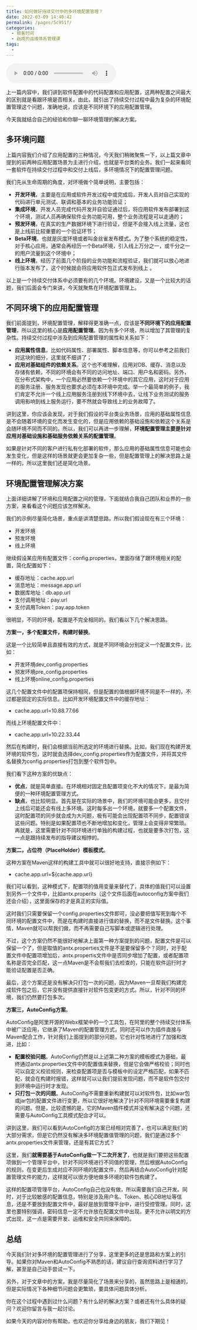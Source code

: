 ```yaml
---
title: 如何做好持续交付中的多环境配置管理？
date: 2022-03-09 14:40:42
permalink: /pages/5c951f/
categories:
  - 极客时间
  - 赵成的运维体系管理课
tags:
  - 
---
```

<audio title="14.如何做好持续交付中的多环境配置管理？" src="https://static001.geekbang.org/resource/audio/54/eb/54d525ad4796a9d66a0d5dcfd782e8eb.mp3" controls="controls"></audio> 
<p>上一篇内容中，我们讲到软件配置中的代码配置和应用配置，这两种配置之间最大的区别就是看跟环境是否相关。由此，就引出了持续交付过程中最为复杂的环境配置管理这个问题，准确地说，应该是不同环境下的应用配置管理。</p>
<p>今天我就结合自己的经验和你聊一聊环境管理的解决方案。</p>
<h2>多环境问题</h2>
<p>上篇内容我们介绍了应用配置的三种情况，今天我们稍微聚焦一下，以上篇文章中提到的前两种应用配置场景为主进行介绍，也就是平台类的业务。我们一起来看同一套软件在持续交付过程中和交付上线后，多环境情况下的配置管理问题。</p>
<p>我们先从生命周期的角度，对环境做个简单说明，主要包括：</p>
<ul>
<li><strong>开发环境</strong>，主要是在应用或软件开发过程中或完成后，开发人员对自己实现的代码进行单元测试、联调和基本的业务功能验证；</li>
<li><strong>集成环境</strong>，开发人员完成代码开发并自验证通过后，将应用软件发布部署到这个环境，测试人员再确保软件业务功能可用，整个业务流程是可以走通的；</li>
<li><strong>预发环境</strong>，在真实的生产数据环境下进行验证，但是不会接入线上流量，这也是上线前比较重要的一个验证环节；</li>
<li><strong>Beta环境</strong>，也就是灰度环境或者叫金丝雀发布模式。为了整个系统的稳定性，对于核心应用，通常会再经历一个Beta环境，引入线上万分之一，或千分之一的用户流量到这个环境中；</li>
<li><strong>线上环境</strong>，经历了前面几个阶段的业务功能和流程验证，我们就可以放心地进行版本发布了，这个时候就会将应用软件包正式发布到线上 。</li>
</ul>
<p>以上是一个持续交付体系中必须要有的几个环境。环境建设，又是一个比较大的话题，我们后面会专门来讲，今天就聚焦在环境配置管理上。</p>
<!-- [[[read_end]]] -->
<h2>不同环境下的应用配置管理</h2>
<p>我们前面提到，环境配置管理，解释得更准确一点，应该是<strong>不同环境下的应用配置管理</strong>，所以这里的核心是<strong>应用配置管理</strong>。因为有多个环境，所以增加了其管理的复杂性。持续交付过程中涉及到应用配置管理的属性和关系如下：</p>
<ul>
<li><strong>应用属性信息</strong>，比如代码属性、部署属性、脚本信息等，你可以参考之前我们对这块的细分，这里就不细讲了；</li>
<li><strong>应用对基础组件的依赖关系</strong>。这个也不难理解，应用对DB、缓存、消息以及存储有依赖，不同的环境会有不同的访问地址、端口、用户名和密码。另外，在分布式架构中，一个应用必然要依赖一个环境中的其它应用，这时对于应用的服务注册、服务发现也要求必须在本环境中完成。举一个最简单的例子，我们肯定不允许一个线上应用服务注册到线下环境中去，让线下业务测试的服务调用影响到线上服务运行，要不然就会导致线上的业务故障了。</li>
</ul>
<p>讲到这里，你应该会发现，对于我们假设的平台类业务场景，应用的基础属性信息是不会随着环境的变化而发生变化的，但是应用依赖的基础设施和依赖这个关系是会随环境不同而不同的。所以，我们可以再进一步理解，<strong>环境配置管理主要是针对应用对基础设施和基础服务依赖关系的配置管理</strong>。</p>
<p>如果是针对不同的客户进行私有化部署的软件，那么应用的基础属性信息可能也会发生变化，但是这样的场景就更会更加复杂一些，但是配置管理上的解决思路上是一样的，所以这里我们还是简化场景。</p>
<h2>环境配置管理解决方案</h2>
<p>上面详细讲解了环境和应用配置之间的管理，下面就结合我自己团队和业界的一些方案，来看看这个问题应该怎样解决。</p>
<p>我们的示例尽量简化场景，重点是讲清楚思路。所以我们假设现在有三个环境：</p>
<ul>
<li>开发环境</li>
<li>预发环境</li>
<li>线上环境</li>
</ul>
<p>继续假设某应用有配置文件：config.properties，里面存储了跟环境相关的配置，简化配置如下：</p>
<ul>
<li>缓存地址：cache.app.url</li>
<li>消息地址：message.app.url</li>
<li>数据库地址：db.app.url</li>
<li>支付调用地址：pay.url</li>
<li>支付调用Token：pay.app.token</li>
</ul>
<p>很明显，不同的环境，配置是不完全相同的。我们看以下几个解决思路。</p>
<p><strong>方案一，多个配置文件，构建时替换</strong>。</p>
<p>这是一个比较简单且直接有效的方式，就是不同环境会分别定义一个配置文件，比如：</p>
<ul>
<li>开发环境dev_config.properties</li>
<li>预发环境pre_config.properties</li>
<li>线上环境online_config.properties</li>
</ul>
<p>这几个配置文件中的配置项保持相同，但是配置的值根据环境不同是不一样的，不过都是固定的实际信息。比如开发环境配置文件中的缓存地址：</p>
<ul>
<li>cache.app.url=10.88.77.66</li>
</ul>
<p>而线上环境配置文件中：</p>
<ul>
<li>cache.app.url=10.22.33.44</li>
</ul>
<p>然后在构建时，我们会根据当前所选定的环境进行替换。比如，我们现在构建开发环境的软件包，这时就会选择dev_config.properties作为配置文件，并将其文件名替换为config.properties打包到整个软件包中。</p>
<p>我们看下这种方案的优缺点：</p>
<ul>
<li><strong>优点</strong>，就是简单直接。在环境相对固定且配置项变化不大的情况下，是最为简便的一种环境配置管理方式。</li>
<li><strong>缺点</strong>，也比较明显。首先是在实际的场景中，我们的环境可能会更多，且交付上线后可能还会有线上多环境。这时每多出一个环境，就要多一个配置文件，这时配置项的同步就会成为大问题，极有可能会出现配置项不同步，配置错误这些问题。特别是如果配置项也不断地增加和变化，管理上会变得非常繁琐。再就是，这里需要针对不同环境进行单独的构建过程，也就是要多次打包，这一点是跟持续发布的指导建议相悖的。</li>
</ul>
<p><strong>方案二，占位符（PlaceHolder）模板模式</strong>。</p>
<p>这种方案在Maven这样的构建工具中就可以很好地支持，直接示例如下：</p>
<ul>
<li>cache.app.url=${cache.app.url}</li>
</ul>
<p>我们可以看到，这种模式下，配置项的值用变量来替代了，具体的值我们可以设置到另外一个文件中，比如antx.properits（这个文件后面在autoconfig方案中我们还会介绍），这里面保存的才是真正的实际值。</p>
<p>这时我们只需要保留一个config.properties文件即可，没必要把值写死到每个不同环境的配置文件中，而是在构建时直接进行值的替换，而不是文件替换。这个事情，Maven就可以帮我们做，而不再需要自己写脚本或逻辑进行处理。</p>
<p>不过，这个方案仍然不能很好地解决上面第一种方案提到的问题，配置文件是可以保留一个了，但是取值的antx.properties文件是不是要保留多个？同时，对于配置文件中配置项增加后，antx.propertis文件中是否同步增加了配置，或者配置项名称是否完全匹配，这一点Maven是不会帮我们去检查的，只能在软件运行时才能验证配置是否正确。</p>
<p>最后，这个方案还是没有解决只打包一次的问题，因为Maven一旦帮我们构建完成软件包之后，它并没有提供直接针对软件包变更的方式。所以，针对不同的环境，我们仍然要打包多次。</p>
<p><strong>方案三，AutoConfig方案</strong>。</p>
<p>AutoConfig是阿里开源的Webx框架中的一个工具包，在阿里的整个持续交付体系中被广泛应用，它继承了Maven的配置管理方式，同时还可以作为插件直接与Maven配合工作，针对我们上面提到的部分问题，它也针对性地进行了加强和改进，比如：</p>
<ul>
<li><strong>配置校验问题</strong>。AutoConfig仍然是以上述第二种方案的模板模式为基础，最终通过antx.properties文件中的配置值来替换，但是它会做严格校验；同时也可以自定义校验规则，来检查配置项是否与模板中的设定严格匹配，如果不匹配，就会在构建时报错，这样就可以让我们提前发现问题，而不是软件包交付到环境中运行时才发现。</li>
<li><strong>只打包一次的问题</strong>。AutoConfig不需要重新构建就可以对软件包，比如war包或jar包的配置文件进行变更，所以它很好地解决了针对不同环境需要重复构建的问题。但是，比较遗憾的是，它的Maven插件模式并没有解决这个问题，还需要与AutoConfig工具模式配合才可以。</li>
</ul>
<p>讲到这里，我们可以看到AutoConfig的方案已经相对完善了，也可以满足我们的大部分需求，但是它仍然没有解决多环境配置值管理的问题，我们是通过多个antx.properties文件来管理，还是有其它方式？</p>
<p>这里，我们<strong>就需要基于AutoConfig做一下二次开发了</strong>，也就是我们要把这些配置项做到一个管理平台中，针对不同环境进行不同值的管理，然后根据AutoConfig的规则，在变更后生成对应不同环境的配置文件，然后再结合AutoConfig针对配置管理文件的能力，这样就可以很方便地做多环境的软件包构建了。</p>
<p>这样的配置项管理平台，AutoConfig自己也没有做，所以需要我们自己开发。同时，对于比较敏感的配置信息，特别是涉及用户名、Token、核心DB地址等信息，还是不要放到配置文件中，最好是放到管理平台中，进行受控管理。同时，这里也要特别强调，密码信息一定不允许放在配置文件中出现，更不允许以明文的方式出现，这一点是需要开发、运维和安全共同来保障的。</p>
<h2>总结</h2>
<p>今天我们针对多环境的配置管理进行了分享，这里更多的还是思路和方案上的引导。如果你对Maven和AutoConfig不熟悉的话，建议自行查询资料进行学习了解，甚至是自己动手尝试一下。</p>
<p>另外，对于文章中的方案，我是尽量简化了场景来分享的，虽然思路上是相通的，但是实际情况下各种细节问题会更繁琐，要具体问题具体分析。</p>
<p>你在这个过程中遇到过什么问题？有什么好的解决方案？或者还有什么具体的疑问？欢迎你留言与我一起讨论。</p>
<p>如果今天的内容对你有帮助，也欢迎你分享给身边的朋友，我们下期见！</p>
<p></p>
